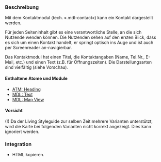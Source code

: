### Beschreibung
 
Mit dem Kontaktmodul (tech. «.mdl-contact») kann ein Kontakt dargestellt werden.
 
Für jeden Seiteninhalt gibt es eine verantwortliche Stelle, an die sich Nutzende wenden können. Die Nutzenden sehen auf den ersten Blick, dass es sich um einen Kontakt handelt, er springt optisch ins Auge und ist auch per Screenreader an-navigierbar.
 
Das Kontaktmodul hat einen Titel, die Kontaktangaben (Name, Tel.Nr., E-Mail, etc.) und einen Text (z.B. für Öffnungszeiten). Die Darstellungsarten sind vielfältig (siehe Vorschau).
 
#### Enthaltene Atome und Module
* <a href="../../atoms/headings/headings.html">ATM: Heading</a> 
* <a href="../richtext/richtext.html">MDL: Text</a>
* <a href="../map_view/map_view.html">MDL: Map View</a>
 
#### Vorsicht
(!) Da der Living Styleguide zur selben Zeit mehrere Varianten unterstützt, wird die Karte bei folgenden Varianten nicht korrekt angezeigt. Dies kann ignoriert werden.
 
### Integration
 
* HTML kopieren.
 
